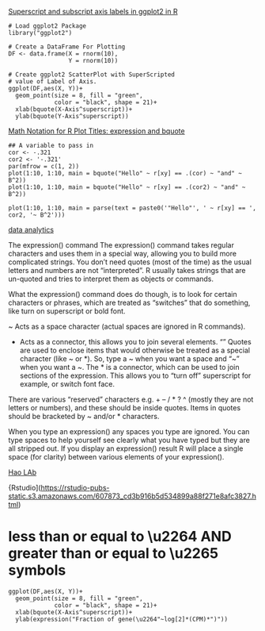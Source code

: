 [Superscript and subscript axis labels in ggplot2 in R](https://www.geeksforgeeks.org/superscript-and-subscript-axis-labels-in-ggplot2-in-r/)

```
# Load ggplot2 Package 
library("ggplot2") 
  
# Create a DataFrame For Plotting 
DF <- data.frame(X = rnorm(10),                         
                 Y = rnorm(10)) 
  
# Create ggplot2 ScatterPlot with SuperScripted  
# value of Label of Axis. 
ggplot(DF,aes(X, Y))+ 
  geom_point(size = 8, fill = "green",  
             color = "black", shape = 21)+ 
  xlab(bquote(X-Axis^superscript))+ 
  ylab(bquote(Y-Axis^superscript))
```
[Math Notation for R Plot Titles: expression and bquote](https://www.r-bloggers.com/2018/03/math-notation-for-r-plot-titles-expression-and-bquote/)
```
## A variable to pass in
cor <- -.321
cor2 <- '-.321'
par(mfrow = c(1, 2))
plot(1:10, 1:10, main = bquote("Hello" ~ r[xy] == .(cor) ~ "and" ~ B^2))
plot(1:10, 1:10, main = bquote("Hello" ~ r[xy] == .(cor2) ~ "and" ~ B^2))

plot(1:10, 1:10, main = parse(text = paste0('"Hello"', ' ~ r[xy] == ', cor2, '~ B^2')))
```
[data analytics](https://www.dataanalytics.org.uk/axis-labels-in-r-plots-using-expression/)

The expression() command
The expression() command takes regular characters and uses them in a special way, allowing you to build more complicated strings. You don’t need quotes (most of the time) as the usual letters and numbers are not “interpreted”. R usually takes strings that are un-quoted and tries to interpret them as objects or commands.

What the expression() command does do though, is to look for certain characters or phrases, which are treated as “switches” that do something, like turn on superscript or bold font.

~ Acts as a space character (actual spaces are ignored in R commands).
* Acts as a connector, this allows you to join several elements.
“” Quotes are used to enclose items that would otherwise be treated as a special character (like ~ or *).
So, type a ~ when you want a space and “~” when you want a ~. The * is a connector, which can be used to join sections of the expression. This allows you to “turn off” superscript for example, or switch font face.

There are various “reserved” characters e.g. + – / * ? ^ (mostly they are not letters or numbers), and these should be inside quotes. Items in quotes should be bracketed by ~ and/or * characters.

When you type an expression() any spaces you type are ignored. You can type spaces to help yourself see clearly what you have typed but they are all stripped out. If you display an expression() result R will place a single space (for clarity) between various elements of your expression().


[Hao LAb](https://www.haowulab.org/computing/Rtips/plotmath.html)

{Rstudio](https://rstudio-pubs-static.s3.amazonaws.com/607873_cd3b916b5d534899a88f271e8afc3827.html)


# less than or equal to \u2264  AND greater than or equal to \u2265 symbols
```
ggplot(DF,aes(X, Y))+ 
  geom_point(size = 8, fill = "green",  
             color = "black", shape = 21)+ 
  xlab(bquote(X-Axis^superscript))+ 
  ylab(expression("Fraction of gene(\u2264"~log[2]*(CPM)*")"))
```
